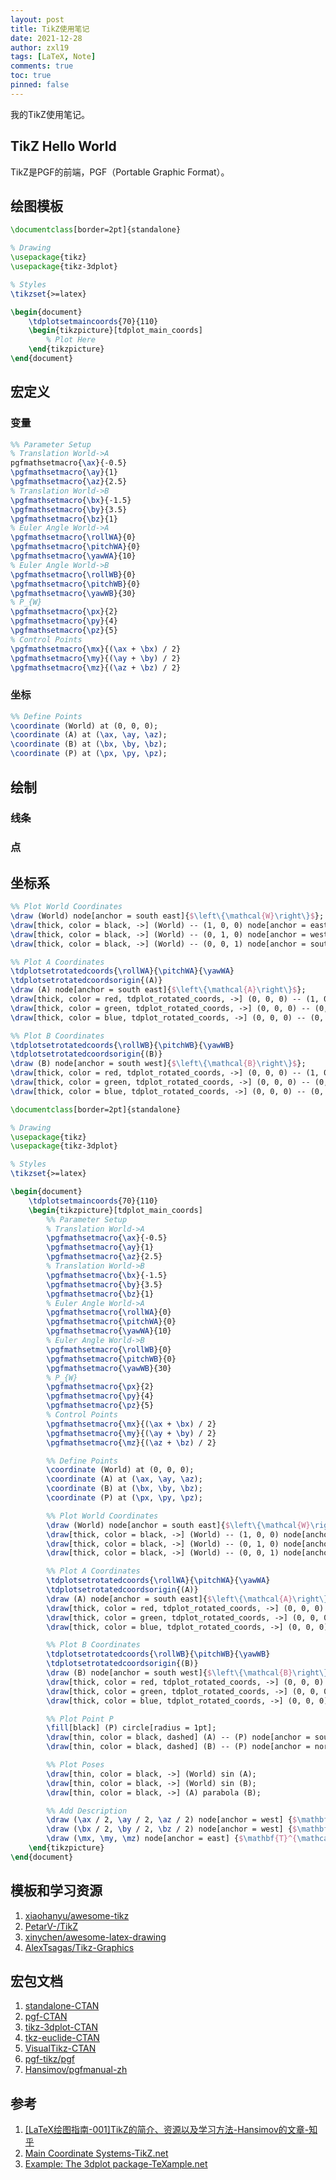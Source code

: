 ```yaml
---
layout: post
title: TikZ使用笔记
date: 2021-12-28
author: zxl19
tags: [LaTeX, Note]
comments: true
toc: true
pinned: false
---
```


我的TikZ使用笔记。

<!-- more -->

## TikZ Hello World

TikZ是PGF的前端，PGF（Portable Graphic Format）。

## 绘图模板

```latex
\documentclass[border=2pt]{standalone}

% Drawing
\usepackage{tikz}
\usepackage{tikz-3dplot}

% Styles
\tikzset{>=latex}

\begin{document}
    \tdplotsetmaincoords{70}{110}
    \begin{tikzpicture}[tdplot_main_coords]
        % Plot Here
    \end{tikzpicture}
\end{document}
```

## 宏定义

### 变量

```latex
%% Parameter Setup
% Translation World->A
pgfmathsetmacro{\ax}{-0.5}
\pgfmathsetmacro{\ay}{1}
\pgfmathsetmacro{\az}{2.5}
% Translation World->B
\pgfmathsetmacro{\bx}{-1.5}
\pgfmathsetmacro{\by}{3.5}
\pgfmathsetmacro{\bz}{1}
% Euler Angle World->A
\pgfmathsetmacro{\rollWA}{0}
\pgfmathsetmacro{\pitchWA}{0}
\pgfmathsetmacro{\yawWA}{10}
% Euler Angle World->B
\pgfmathsetmacro{\rollWB}{0}
\pgfmathsetmacro{\pitchWB}{0}
\pgfmathsetmacro{\yawWB}{30}
% P_{W}
\pgfmathsetmacro{\px}{2}
\pgfmathsetmacro{\py}{4}
\pgfmathsetmacro{\pz}{5}
% Control Points
\pgfmathsetmacro{\mx}{(\ax + \bx) / 2}
\pgfmathsetmacro{\my}{(\ay + \by) / 2}
\pgfmathsetmacro{\mz}{(\az + \bz) / 2}
```

### 坐标

```latex
%% Define Points
\coordinate (World) at (0, 0, 0);
\coordinate (A) at (\ax, \ay, \az);
\coordinate (B) at (\bx, \by, \bz);
\coordinate (P) at (\px, \py, \pz);
```

## 绘制

### 线条

### 点

## 坐标系

```latex
%% Plot World Coordinates
\draw (World) node[anchor = south east]{$\left\{\mathcal{W}\right\}$};
\draw[thick, color = black, ->] (World) -- (1, 0, 0) node[anchor = east]{$x_{\mathcal{W}}$};
\draw[thick, color = black, ->] (World) -- (0, 1, 0) node[anchor = west]{$y_{\mathcal{W}}$};
\draw[thick, color = black, ->] (World) -- (0, 0, 1) node[anchor = south]{$z_{\mathcal{W}}$};

%% Plot A Coordinates
\tdplotsetrotatedcoords{\rollWA}{\pitchWA}{\yawWA}
\tdplotsetrotatedcoordsorigin{(A)}
\draw (A) node[anchor = south east]{$\left\{\mathcal{A}\right\}$};
\draw[thick, color = red, tdplot_rotated_coords, ->] (0, 0, 0) -- (1, 0, 0) node[anchor = north]{$x_{\mathcal{A}}$};
\draw[thick, color = green, tdplot_rotated_coords, ->] (0, 0, 0) -- (0, 1, 0) node[anchor = west]{$y_{\mathcal{A}}$};
\draw[thick, color = blue, tdplot_rotated_coords, ->] (0, 0, 0) -- (0, 0, 1) node[anchor = south]{$z_{\mathcal{A}}$};

%% Plot B Coordinates
\tdplotsetrotatedcoords{\rollWB}{\pitchWB}{\yawWB}
\tdplotsetrotatedcoordsorigin{(B)}
\draw (B) node[anchor = south west]{$\left\{\mathcal{B}\right\}$};
\draw[thick, color = red, tdplot_rotated_coords, ->] (0, 0, 0) -- (1, 0, 0) node[anchor = north]{$x_{\mathcal{B}}$};
\draw[thick, color = green, tdplot_rotated_coords, ->] (0, 0, 0) -- (0, 1, 0) node[anchor = west]{$y_{\mathcal{B}}$};
\draw[thick, color = blue, tdplot_rotated_coords, ->] (0, 0, 0) -- (0, 0, 1) node[anchor = south]{$z_{\mathcal{B}}$};
```

```latex
\documentclass[border=2pt]{standalone}

% Drawing
\usepackage{tikz}
\usepackage{tikz-3dplot}

% Styles
\tikzset{>=latex}

\begin{document}
	\tdplotsetmaincoords{70}{110}
	\begin{tikzpicture}[tdplot_main_coords]
		%% Parameter Setup
		% Translation World->A
		\pgfmathsetmacro{\ax}{-0.5}
		\pgfmathsetmacro{\ay}{1}
		\pgfmathsetmacro{\az}{2.5}
		% Translation World->B
		\pgfmathsetmacro{\bx}{-1.5}
		\pgfmathsetmacro{\by}{3.5}
		\pgfmathsetmacro{\bz}{1}
		% Euler Angle World->A
		\pgfmathsetmacro{\rollWA}{0}
		\pgfmathsetmacro{\pitchWA}{0}
		\pgfmathsetmacro{\yawWA}{10}
		% Euler Angle World->B
		\pgfmathsetmacro{\rollWB}{0}
		\pgfmathsetmacro{\pitchWB}{0}
		\pgfmathsetmacro{\yawWB}{30}
		% P_{W}
		\pgfmathsetmacro{\px}{2}
		\pgfmathsetmacro{\py}{4}
		\pgfmathsetmacro{\pz}{5}
		% Control Points
		\pgfmathsetmacro{\mx}{(\ax + \bx) / 2}
		\pgfmathsetmacro{\my}{(\ay + \by) / 2}
		\pgfmathsetmacro{\mz}{(\az + \bz) / 2}

		%% Define Points
		\coordinate (World) at (0, 0, 0);
		\coordinate (A) at (\ax, \ay, \az);
		\coordinate (B) at (\bx, \by, \bz);
		\coordinate (P) at (\px, \py, \pz);

		%% Plot World Coordinates
		\draw (World) node[anchor = south east]{$\left\{\mathcal{W}\right\}$};
		\draw[thick, color = black, ->] (World) -- (1, 0, 0) node[anchor = east]{$x_{\mathcal{W}}$};
		\draw[thick, color = black, ->] (World) -- (0, 1, 0) node[anchor = west]{$y_{\mathcal{W}}$};
		\draw[thick, color = black, ->] (World) -- (0, 0, 1) node[anchor = south]{$z_{\mathcal{W}}$};

		%% Plot A Coordinates
		\tdplotsetrotatedcoords{\rollWA}{\pitchWA}{\yawWA}
		\tdplotsetrotatedcoordsorigin{(A)}
		\draw (A) node[anchor = south east]{$\left\{\mathcal{A}\right\}$};
		\draw[thick, color = red, tdplot_rotated_coords, ->] (0, 0, 0) -- (1, 0, 0) node[anchor = north]{$x_{\mathcal{A}}$};
		\draw[thick, color = green, tdplot_rotated_coords, ->] (0, 0, 0) -- (0, 1, 0) node[anchor = west]{$y_{\mathcal{A}}$};
		\draw[thick, color = blue, tdplot_rotated_coords, ->] (0, 0, 0) -- (0, 0, 1) node[anchor = south]{$z_{\mathcal{A}}$};

		%% Plot B Coordinates
		\tdplotsetrotatedcoords{\rollWB}{\pitchWB}{\yawWB}
		\tdplotsetrotatedcoordsorigin{(B)}
		\draw (B) node[anchor = south west]{$\left\{\mathcal{B}\right\}$};
		\draw[thick, color = red, tdplot_rotated_coords, ->] (0, 0, 0) -- (1, 0, 0) node[anchor = north]{$x_{\mathcal{B}}$};
		\draw[thick, color = green, tdplot_rotated_coords, ->] (0, 0, 0) -- (0, 1, 0) node[anchor = west]{$y_{\mathcal{B}}$};
		\draw[thick, color = blue, tdplot_rotated_coords, ->] (0, 0, 0) -- (0, 0, 1) node[anchor = south]{$z_{\mathcal{B}}$};

		%% Plot Point P
		\fill[black] (P) circle[radius = 1pt];
		\draw[thin, color = black, dashed] (A) -- (P) node[anchor = south east]{$\mathbf{P}_{\mathcal{A}}$};
		\draw[thin, color = black, dashed] (B) -- (P) node[anchor = north west]{$\mathbf{P}_{\mathcal{B}}$};

		%% Plot Poses
		\draw[thin, color = black, ->] (World) sin (A);
		\draw[thin, color = black, ->] (World) sin (B);
		\draw[thin, color = black, ->] (A) parabola (B);

		%% Add Description
		\draw (\ax / 2, \ay / 2, \az / 2) node[anchor = west] {$\mathbf{T}^{\mathcal{W}}_{\mathcal{A}}$};
		\draw (\bx / 2, \by / 2, \bz / 2) node[anchor = west] {$\mathbf{T}^{\mathcal{W}}_{\mathcal{B}}$};
		\draw (\mx, \my, \mz) node[anchor = east] {$\mathbf{T}^{\mathcal{A}}_{\mathcal{B}}$};
	\end{tikzpicture}
\end{document}
```

## 模板和学习资源

1. [xiaohanyu/awesome-tikz](https://github.com/xiaohanyu/awesome-tikz)
2. [PetarV-/TikZ](https://github.com/PetarV-/TikZ)
3. [xinychen/awesome-latex-drawing](https://github.com/xinychen/awesome-latex-drawing)
4. [AlexTsagas/Tikz-Graphics](https://github.com/AlexTsagas/Tikz-Graphics)

## 宏包文档

1. [standalone-CTAN](https://ctan.org/pkg/standalone)
2. [pgf-CTAN](https://www.ctan.org/pkg/pgf)
3. [tikz-3dplot-CTAN](https://ctan.org/pkg/tikz-3dplot)
4. [tkz-euclide-CTAN](https://www.ctan.org/pkg/tkz-euclide)
5. [VisualTikz-CTAN](https://www.ctan.org/pkg/visualtikz)
6. [pgf-tikz/pgf](https://github.com/pgf-tikz/pgf)
7. [Hansimov/pgfmanual-zh](https://github.com/Hansimov/pgfmanual-zh)

## 参考

1. [[LaTeX绘图指南-001]TikZ的简介、资源以及学习方法-Hansimov的文章-知乎](https://zhuanlan.zhihu.com/p/48300815)
2. [Main Coordinate Systems-TikZ.net](https://tikz.net/main-coordinate-systems/)
3. [Example: The 3dplot package-TeXample.net](https://texample.net/tikz/examples/the-3dplot-package/)
